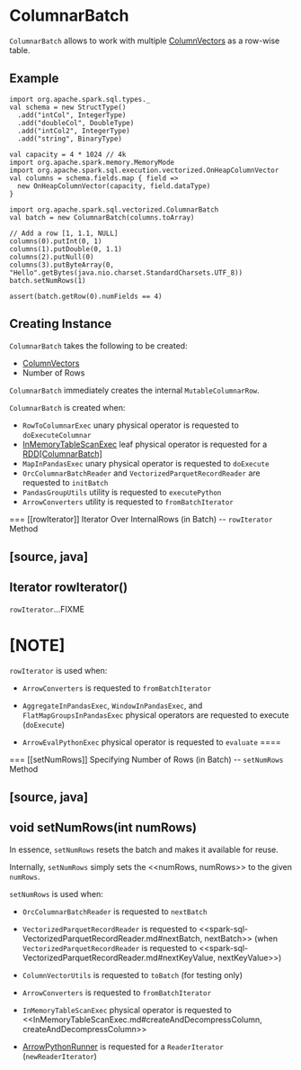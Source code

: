 # ColumnarBatch

`ColumnarBatch` allows to work with multiple [ColumnVectors](#columns) as a row-wise table.

## Example

```text
import org.apache.spark.sql.types._
val schema = new StructType()
  .add("intCol", IntegerType)
  .add("doubleCol", DoubleType)
  .add("intCol2", IntegerType)
  .add("string", BinaryType)

val capacity = 4 * 1024 // 4k
import org.apache.spark.memory.MemoryMode
import org.apache.spark.sql.execution.vectorized.OnHeapColumnVector
val columns = schema.fields.map { field =>
  new OnHeapColumnVector(capacity, field.dataType)
}

import org.apache.spark.sql.vectorized.ColumnarBatch
val batch = new ColumnarBatch(columns.toArray)

// Add a row [1, 1.1, NULL]
columns(0).putInt(0, 1)
columns(1).putDouble(0, 1.1)
columns(2).putNull(0)
columns(3).putByteArray(0, "Hello".getBytes(java.nio.charset.StandardCharsets.UTF_8))
batch.setNumRows(1)

assert(batch.getRow(0).numFields == 4)
```

## Creating Instance

`ColumnarBatch` takes the following to be created:

* <span id="columns"> [ColumnVectors](ColumnVector.md)
* <span id="numRows"> Number of Rows

`ColumnarBatch` immediately creates the internal `MutableColumnarRow`.

`ColumnarBatch` is created when:

* `RowToColumnarExec` unary physical operator is requested to `doExecuteColumnar`
* [InMemoryTableScanExec](physical-operators/InMemoryTableScanExec.md) leaf physical operator is requested for a [RDD[ColumnarBatch]](physical-operators/InMemoryTableScanExec.md#columnarInputRDD)
* `MapInPandasExec` unary physical operator is requested to `doExecute`
* `OrcColumnarBatchReader` and `VectorizedParquetRecordReader` are requested to `initBatch`
* `PandasGroupUtils` utility is requested to `executePython`
* `ArrowConverters` utility is requested to `fromBatchIterator`

=== [[rowIterator]] Iterator Over InternalRows (in Batch) -- `rowIterator` Method

[source, java]
----
Iterator<InternalRow> rowIterator()
----

`rowIterator`...FIXME

[NOTE]
====
`rowIterator` is used when:

* `ArrowConverters` is requested to `fromBatchIterator`

* `AggregateInPandasExec`, `WindowInPandasExec`, and `FlatMapGroupsInPandasExec` physical operators are requested to execute (`doExecute`)

* `ArrowEvalPythonExec` physical operator is requested to `evaluate`
====

=== [[setNumRows]] Specifying Number of Rows (in Batch) -- `setNumRows` Method

[source, java]
----
void setNumRows(int numRows)
----

In essence, `setNumRows` resets the batch and makes it available for reuse.

Internally, `setNumRows` simply sets the <<numRows, numRows>> to the given `numRows`.

`setNumRows` is used when:

* `OrcColumnarBatchReader` is requested to `nextBatch`

* `VectorizedParquetRecordReader` is requested to <<spark-sql-VectorizedParquetRecordReader.md#nextBatch, nextBatch>> (when `VectorizedParquetRecordReader` is requested to <<spark-sql-VectorizedParquetRecordReader.md#nextKeyValue, nextKeyValue>>)

* `ColumnVectorUtils` is requested to `toBatch` (for testing only)

* `ArrowConverters` is requested to `fromBatchIterator`

* `InMemoryTableScanExec` physical operator is requested to <<InMemoryTableScanExec.md#createAndDecompressColumn, createAndDecompressColumn>>

* [ArrowPythonRunner](pyspark/ArrowPythonRunner.md) is requested for a `ReaderIterator` (`newReaderIterator`)
